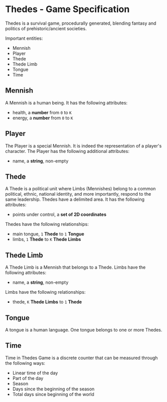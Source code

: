 # Thedes - Game Specification

Thedes is a survival game, procedurally generated,
blending fantasy and politics of prehistoric/ancient societies.

Important entities:
- Mennish
- Player
- Thede
- Thede Limb
- Tongue
- Time

## Mennish

A Mennish is a human being.
It has the following attributes:
- health, a **number** from `0` to `K`
- energy, a **number** from `0` to `K`

## Player

The Player is a special Mennish.
It is indeed the representation of a player's character.
The Player has the following additional attributes:
- name, a **string**, non-empty

## Thede

A Thede is a political unit where Limbs (Mennishes) belong to a common
political, ethnic, national identity, and more importantly, respond to the same
leadership. Thedes have a delimited area. It has the following attributes:
- points under control, a **set of 2D coordinates**

Thedes have the following relationships:
- main tongue, `1` **Thede** to `1` **Tongue**
- limbs, `1` **Thede** to `K` **Thede Limbs**

## Thede Limb

A Thede Limb is a Mennish that belongs to a Thede. Limbs have the following attributes:
- name, a **string**, non-empty

Limbs have the following relationships:
- thede, `K` **Thede Limbs** to `1` **Thede**

## Tongue

A tongue is a human language. One tongue belongs to one or more Thedes.

## Time

Time in Thedes Game is a discrete counter
that can be measured through the following ways:
- Linear time of the day
- Part of the day
- Season
- Days since the beginning of the season
- Total days since beginning of the world
